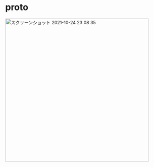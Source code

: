 # proto
<img width="454" alt="スクリーンショット 2021-10-24 23 08 35" src="https://user-images.githubusercontent.com/72332745/138597848-0b3a1b76-bea0-489b-91e3-a27d2e67837b.png">
